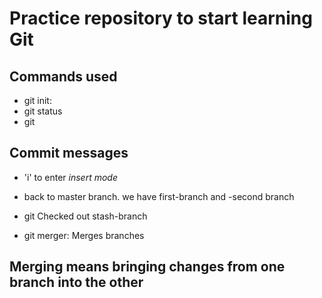 # Practice repository to start learning Git

## Commands used
- git init:
- git status
- git

## Commit messages

- 'i' to enter *insert mode*
- back to master branch. we have first-branch and -second branch
- git Checked out stash-branch


- git merger: Merges branches



## Merging means bringing changes from one branch into the other 
